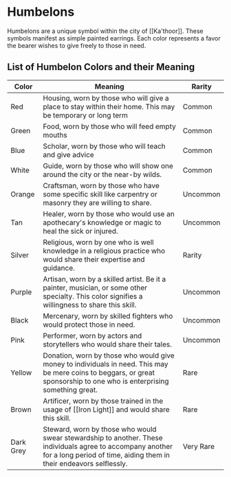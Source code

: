 # Humbelons
Humbelons are a unique symbol within the city of [[Ka'thoor]]. These symbols manifest as simple painted earrings. Each color represents a favor the bearer wishes to give freely to those in need. 

## List of Humbelon Colors and their Meaning
| Color | Meaning | Rarity |
|-|-|-|
| Red | Housing, worn by those who will give a place to stay within their home. This may be temporary or long term | Common |
| Green | Food, worn by those who will feed empty mouths | Common |
| Blue | Scholar, worn by those who will teach and give advice | Common |
| White | Guide, worn by those who will show one around the city or the near-by wilds. | Common |
| Orange | Craftsman, worn by those who have some specific skill like carpentry or masonry they are willing to share. | Uncommon |
| Tan | Healer, worn by those who would use an apothecary's knowledge or magic to heal the sick or injured.| Uncommon |
| Silver | Religious, worn by one who is well knowledge in a religious practice who would share their expertise and guidance. | Rarity |
| Purple | Artisan, worn by a skilled artist. Be it a painter, musician, or some other specialty. This color signifies a willingness to share this skill. | Uncommon |
| Black | Mercenary, worn by skilled fighters who would protect those in need. | Uncommon |
| Pink | Performer, worn by actors and storytellers who would share their tales. | Uncommon |
| Yellow | Donation, worn by those who would give money to individuals in need. This may be mere coins to beggars, or great sponsorship to one who is enterprising something great. | Rare |
| Brown | Artificer, worn by those trained in the usage of [[Iron Light]] and would share this skill. | Rare |
| Dark Grey | Steward, worn by those who would swear stewardship to another. These individuals agree to accompany another for a long period of time, aiding them in their endeavors selflessly.  | Very Rare |
